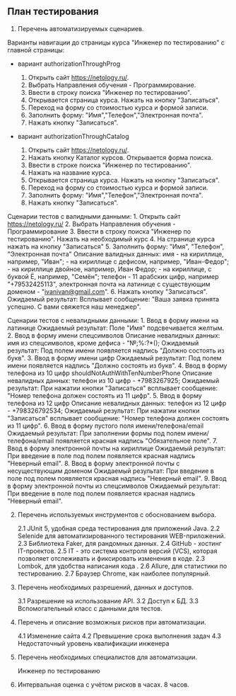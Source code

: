 ## План тестирования

1. Перечень автоматизируемых сценариев.

Варианты навигации до страницы курса "Инженер по тестированию" с главной страницы:

 - вариант authorizationThroughProg

   1. Открыть сайт https://netology.ru/.
   2. Выбрать Направления обучения - Программирование.
   3. Ввести в строку поиска "Инженер по тестированию".
   4. Открывается страница курса. Нажать на кнопку "Записаться".
   5. Переход на форму со стоимостью курса и формой записи.
   6. Заполнить форму: "Имя","Телефон","Электронная почта".
   7. Нажать кнопку "Записаться".



- вариант authorizationThroughCatalog

  1. Открыть сайт https://netology.ru/.
  2. Нажать кнопку Каталог курсов. Открывается форма поиска. 
  3. Ввести в строке поиска "Инженер по тестированию".
  4. Нажать на название курса.
  5. Открывается страница курса. Нажать на кнопку "Записаться".
  6. Переход на форму со стоимостью курса и формой записи.
  7. Заполнить форму: "Имя","Телефон","Электронная почта".
  8. Нажать кнопку "Записаться".







Сценарии тестов с валидными данными:
    1. Открыть сайт https://netology.ru/
    2. Выбрать Направления обучения - Программирование
    3. Ввести в строку поиска "Инженер по тестированию". Нажать на необходимый курс
    4. На странице курса нажать на кнопку "Записаться"
    5. Заполнить форму: "Имя", "Телефон", "Электронная почта"
        Описание валидных данных:
        имя - на кириллице, например, "Иван";
            - на кириллице с дефисом, например, "Иван-Федор";
            - на кириллице двойное, например, Иван Федор;
            - на кириллице, с буквой Ё, например, "Семён";
        телефон - 11 арабских цифр, например "+79532425113",
        электронная почта на латинице с существующим доменом - "ivanivan@gmail.com".
    6. Нажать кнопку "Записаться".
    Ожидаемый результат: Всплывает сообщение: "Ваша заявка принята успешно. С вами свяжется наш менеджер".

Сценарии тестов с невалидными данными:
    1. Ввод в форму имени на латинице
Ожидаемый результат: Поле "Имя" подсвечивается желтым.
    2. Ввод в форму имени спецсимволов
Описание невалидных данных:
имя из спецсимволов, кроме дефиса - "№;%:?*();
Ожидаемый результат: Под полем имени появляется надпись "Должно состоять из букв".
    3. Ввод в форму имени цифр
Ожидаемый результат: Под полем имени появляется надпись "Должно состоять из букв".
    4. Ввод в форму телефона из 10 цифр shouldNotAuthWithTenNumberPhone
Описание невалидных данных:
телефон из 10 цифр - +7983267925;
Ожидаемый результат: При нажатии кнопки "Записаться" всплывает сообщение: "Номер телефона должен состоять из 11 цифр".
    5. Ввод в форму телефона из 12 цифр
Описание невалидных данных:
телефон из 12 цифр - +798326792534;
Ожидаемый результат: При нажатии кнопки "Записаться" всплывает сообщение: "Номер телефона должен состоять из 11 цифр".
    6. Ввод в форму пустого поля имени/телефона/email
Ожидаемый результат: При заполнении формы под полем имени/телефона/email появляется красная надпись "Обязательное поле".
    7. Ввод в форму электронной почты на кириллице
Ожидаемый результат: При введение в поле под полем появляется красная надпись "Неверный email".
    8. Ввод в форму электронной почты с несуществующим доменом 
Ожидаемый результат: При введение в поле под полем появляется красная надпись "Неверный email".
    9. Ввод в форму электронной почты из спецсимволов
Ожидаемый результат: При введение в поле под полем появляется красная надпись "Неверный email".

2. Перечень используемых инструментов с обоснованием выбора.

    2.1 JUnit 5, удобная среда тестирования для приложений Java.
    2.2 Selenide для автоматизированного тестирования WEB-приложений.
    2.3 Библиотека Faker, для рандомных данных.
    2.4 GitHub - хостинг IT-проектов.
    2.5 IT - это система контроля версий (VCS), которая позволяет отслеживать и фиксировать изменения в коде.
    2.3 Lombok, для удобства написания кода .
    2.6 Allure, для статистики по тестированию.
    2.7 Браузер Chrome, как наиболее популярный.

3. Перечень необходимых разрешений, данных и доступов.

   3.1 Разрешение на использование API.
   3.2 Доcтуп к БД.
   3.3 Вспомогательный класс с данными для тестов.

4. Перечень и описание возможных рисков при автоматизации.

   4.1 Изменение сайта
   4.2 Превышение срока выполнения задач
   4.3 Недостаточный уровень квалификации инженера

5. Перечень необходимых специалистов для автоматизации.

   Инженер по тестированию

6. Интервальная оценка с учётом рисков в часах.
   8 часов.
